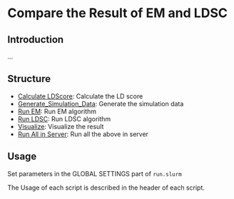 # Compare the Result of EM and LDSC

## Introduction

...

## Structure

* [Calculate LDScore](cal_ld.R): Calculate the LD score
* [Generate_Simulation_Data](gen_simul_data.R): Generate the simulation data
* [Run EM](lmm_em.py): Run EM algorithm
* [Run LDSC](ldsc.R): Run LDSC algorithm
* [Visualize](visualize.py): Visualize the result
* [Run All in Server](run.slurm): Run all the above in server

## Usage

Set parameters in the GLOBAL SETTINGS part of `run.slurm` 

The Usage of each script is described in the header of each script.


